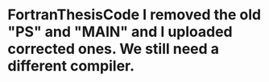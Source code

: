 # FortranThesisCode I removed the old "PS" and "MAIN" and I uploaded corrected ones. We still need a different compiler. 
